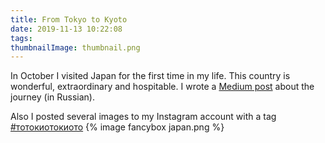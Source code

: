 ```yaml
---
title: From Tokyo to Kyoto
date: 2019-11-13 10:22:08
tags:
thumbnailImage: thumbnail.png
---
```


In October I visited Japan for the first time in my life. This country is wonderful, extraordinary and hospitable. I wrote a [Medium post](https://medium.com/@sacret/%D1%82%D0%BE-%D1%82%D0%BE%D0%BA%D0%B8%D0%BE-%D1%82%D0%BE-%D0%BA%D0%B8%D0%BE%D1%82%D0%BE-6b5a974c7653) about the journey (in Russian).
<!-- more -->
Also I posted several images to my Instagram account with a tag [#тотокиотокиото](https://www.instagram.com/explore/tags/тотокиотокиото/)
{% image fancybox japan.png %}